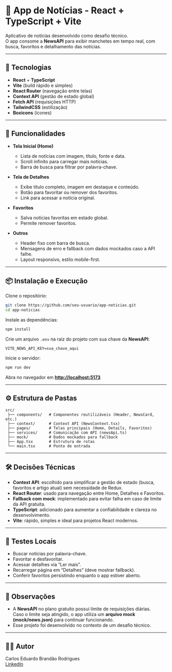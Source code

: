 # 📰 App de Notícias - React + TypeScript + Vite

Aplicativo de notícias desenvolvido como desafio técnico.  
O app consome a **NewsAPI** para exibir manchetes em tempo real, com busca, favoritos e detalhamento das notícias.

---

## 🚀 Tecnologias
- **React** + **TypeScript**
- **Vite** (build rápido e simples)
- **React Router** (navegação entre telas)
- **Context API** (gestão de estado global)
- **Fetch API** (requisições HTTP)
- **TailwindCSS** (estilização)
- **Boxicons** (ícones)

---

## 📱 Funcionalidades
- **Tela Inicial (Home)**
  - Lista de notícias com imagem, título, fonte e data.
  - Scroll infinito para carregar mais notícias.
  - Barra de busca para filtrar por palavra-chave.
  
- **Tela de Detalhes**
  - Exibe título completo, imagem em destaque e conteúdo.
  - Botão para favoritar ou remover dos favoritos.
  - Link para acessar a notícia original.

- **Favoritos**
  - Salva notícias favoritas em estado global.
  - Permite remover favoritos.

- **Outros**
  - Header fixo com barra de busca.
  - Mensagens de erro e fallback com dados mockados caso a API falhe.
  - Layout responsivo, estilo mobile-first.

---

## 📦 Instalação e Execução

Clone o repositório:

```bash
git clone https://github.com/seu-usuario/app-noticias.git
cd app-noticias
```

Instale as dependências:

```bash
npm install
```

Crie um arquivo `.env` na raiz do projeto com sua chave da **NewsAPI**:

```
VITE_NEWS_API_KEY=sua_chave_aqui
```

Inicie o servidor:

```bash
npm run dev
```

Abra no navegador em **[http://localhost:5173](http://localhost:5173)**

---

## ⚙️ Estrutura de Pastas

```
src/
 ├── components/   # Componentes reutilizáveis (Header, NewsCard, etc.)
 ├── context/      # Context API (NewsContext.tsx)
 ├── pages/        # Telas principais (Home, Details, Favorites)
 ├── services/     # Comunicação com API (newsApi.ts)
 ├── mock/         # Dados mockados para fallback
 ├── App.tsx       # Estrutura de rotas
 └── main.tsx      # Ponto de entrada
```

---

## 🛠️ Decisões Técnicas

* **Context API**: escolhido para simplificar a gestão de estado (busca, favoritos e artigo atual) sem necessidade de Redux.
* **React Router**: usado para navegação entre Home, Detalhes e Favoritos.
* **Fallback com mock**: implementado para evitar falha em caso de limite da API gratuita.
* **TypeScript**: adicionado para aumentar a confiabilidade e clareza no desenvolvimento.
* **Vite**: rápido, simples e ideal para projetos React modernos.

---


## 🧪 Testes Locais

* Buscar notícias por palavra-chave.
* Favoritar e desfavoritar.
* Acessar detalhes via “Ler mais”.
* Recarregar página em “Detalhes” (deve mostrar fallback).
* Conferir favoritos persistindo enquanto o app estiver aberto.

---

## 📌 Observações

* A **NewsAPI** no plano gratuito possui limite de requisições diárias.  
  Caso o limite seja atingido, o app utiliza um **arquivo mock (mock/news.json)** para continuar funcionando.  
* Esse projeto foi desenvolvido no contexto de um desafio técnico.

---

## 👨‍💻 Autor

Carlos Eduardo Brandão Rodrigues  
[LinkedIn](https://www.linkedin.com/in/carloseduardobrandãodev/)

